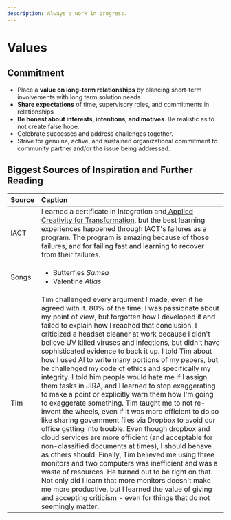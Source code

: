 ```yaml
---
description: Always a work in progress.
---
```


# Values

## Commitment

* Place a **value on long-term relationships** by blancing short-term involvements with long term solution needs.
* **Share expectations** of time, supervisory roles, and commitments in relationships
* **Be honest about interests, intentions, and motives**. Be realistic as to not create false hope.
* Celebrate successes and address challenges together.
* Strive for genuine, active, and sustained organizational commitment to community partner and/or the issue being addressed.



## Biggest Sources of Inspiration and Further Reading

<table>
  <thead>
    <tr>
      <th style="text-align:left">Source</th>
      <th style="text-align:left">Caption</th>
    </tr>
  </thead>
  <tbody>
    <tr>
      <td style="text-align:left">IACT</td>
      <td style="text-align:left">I earned a certificate in Integration and<a href="https://udayton.edu/iact/academics/certificate.php"> Applied Creativity for Transformation</a>,
        but the best learning experiences happened through IACT&apos;s failures
        as a program. The program is amazing because of those failures, and for
        failing fast and learning to recover from their failures.</td>
    </tr>
    <tr>
      <td style="text-align:left">Songs</td>
      <td style="text-align:left">
        <ul>
          <li>Butterfies <em>Samsa</em>
          </li>
          <li>Valentine <em>Atlas</em>
          </li>
        </ul>
      </td>
    </tr>
    <tr>
      <td style="text-align:left">Tim</td>
      <td style="text-align:left">Tim challenged every argument I made, even if he agreed with it. 80% of
        the time, I was passionate about my point of view, but forgotten how I
        developed it and failed to explain how I reached that conclusion. I criticized
        a headset cleaner at work because I didn&apos;t believe UV killed viruses
        and infections, but didn&apos;t have sophisticated evidence to back it
        up. I told Tim about how I used AI to write many portions of my papers,
        but he challenged my code of ethics and specifically my integrity. I told
        him people would hate me if I assign them tasks in JIRA, and I learned
        to stop exaggerating to make a point or explicitly warn them how I&apos;m
        going to exaggerate something. Tim taught me to not re-invent the wheels,
        even if it was more efficient to do so like sharing government files via
        Dropbox to avoid our office getting into trouble. Even though dropbox and
        cloud services are more efficient (and acceptable for non-classified documents
        at times), I should behave as others should. Finally, Tim believed me using
        three monitors and two computers was inefficient and was a waste of resources.
        He turned out to be right on that. Not only did I learn that more monitors
        doesn&apos;t make me more productive, but I learned the value of giving
        and accepting criticism - even for things that do not seemingly matter.</td>
    </tr>
  </tbody>
</table>

